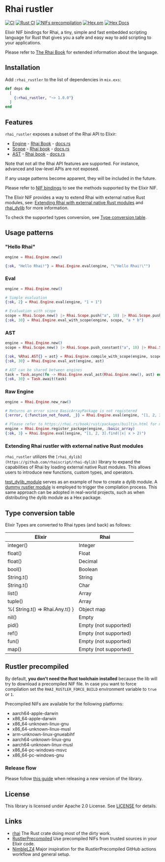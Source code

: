 # Rhai rustler

[![CI](https://github.com/fabriziosestito/rhai_rustler/actions/workflows/main.yaml/badge.svg)](https://github.com/fabriziosestito/rhai_rustler/actions/workflows/main.yaml)
[![Rust CI](https://github.com/fabriziosestito/rhai_rustler/actions/workflows/rust-ci.yaml/badge.svg)](https://github.com/fabriziosestito/rhai_rustler/actions/workflows/rust-ci.yaml)
[![NIFs precompilation](https://github.com/fabriziosestito/rhai_rustler/actions/workflows/release.yaml/badge.svg)](https://github.com/fabriziosestito/rhai_rustler/actions/workflows/release.yaml)
[![Hex.pm](https://img.shields.io/hexpm/v/rhai_rustler.svg)](https://hex.pm/packages/rhai_rustler)
[![Hex Docs](https://img.shields.io/badge/hex-docs-purple.svg)](https://hexdocs.pm/rhai_rustler/)

Elixir NIF bindings for Rhai, a tiny, simple and fast embedded scripting language for Rust that gives you a safe and easy way to add scripting to your applications.

Please refer to [The Rhai Book](https://rhai.rs/book/index.html) for extended information about the language.

## Installation

Add `:rhai_rustler` to the list of dependencies in `mix.exs`:

```elixir
def deps do
  [
    {:rhai_rustler, "~> 1.0.0"}
  ]
end
```

## Features

`rhai_rustler` exposes a subset of the Rhai API to Elixir:

- [Engine]() - [Rhai Book](https://rhai.rs/book/engine/index.html) - [docs.rs](https://docs.rs/rhai/latest/rhai/struct.Engine.html)
- [Scope]() - [Rhai book](https://rhai.rs/book/engine/scope.html) - [docs.rs](https://docs.rs/rhai/latest/rhai/struct.Scope.html)
- [AST]() - [Rhai book](https://rhai.rs/book/engine/ast.html) - [docs.rs](https://docs.rs/rhai/latest/rhai/struct.Ast.html)

Note that not all the Rhai API features are supported. For instance, advanced and low-level APIs are not exposed.

If any usage patterns become apparent, they will be included in the future.

Please refer to [NIF bindings](guides/nif-bindings.md) to see the methods supported by the Elixir NIF.

The Elixir NIF provides a way to extend Rhai with external native Rust modules, see: [Extending Rhai with external native Rust modules](#extending-rhai-with-external-native-rust-modules) and [rhai_dylib](https://github.com/rhaiscript/rhai-dylib) for more information.

To check the supported types conversion, see [Type conversion table](#type-conversion-table).

## Usage patterns

### "Hello Rhai"

```elixir
engine = Rhai.Engine.new()

{:ok, "Hello Rhai!"} = Rhai.Engine.eval(engine, "\"Hello Rhai!\"")
```

### Eval

```elixir
engine = Rhai.Engine.new()

# Simple evaluation
{:ok, 2} = Rhai.Engine.eval(engine, "1 + 1")

# Evaluation with scope
scope = Rhai.Scope.new() |> Rhai.Scope.push("a", 10) |> Rhai.Scope.push("b", 3)
{:ok, 30} = Rhai.Engine.eval_with_scope(engine, scope, "a * b")
```

### AST

```elixir
engine = Rhai.Engine.new()
scope = Rhai.Scope.new() |> Rhai.Scope.push_constant("a", 10) |> Rhai.Scope.push_constant("b", 3)

{:ok, %Rhai.AST{} = ast} = Rhai.Engine.compile_with_scope(engine, scope, "a * b")
{:ok, 30} = Rhai.Engine.eval_ast(engine, ast)

# AST can be shared between engines
task = Task.async(fn -> Rhai.Engine.eval_ast(Rhai.Engine.new(), ast) end)
{:ok, 30} = Task.await(task)
```

### Raw Engine

```elixir
engine = Rhai.Engine.new_raw()

# Returns an error since BasicArrayPackage is not registered
{:error, {:function_not_found, _}} = Rhai.Engine.eval(engine, "[1, 2, 3].find(|x| x > 2)")

# Please refer to https://rhai.rs/book/rust/packages/builtin.html for more information about packages
engine = Rhai.Engine.register_package(engine, :basic_array)
{:ok, 3} = Rhai.Engine.eval(engine, "[1, 2, 3].find(|x| x > 2)")
```

### Extending Rhai rustler with external native Rust modules

`rhai_rustler` utilizes the `[rhai_dylib](https://github.com/rhaiscript/rhai-dylib)` library to expand the capabilities of Rhai by loading external native Rust modules. This allows users to introduce new functions, custom types, and operators.

[test_dylib_module](https://github.com/fabriziosestito/rhai_rustler/tree/main/native/test_dylib_module) serves as an example of how to create a dylib module. A [dummy rustler module](https://github.com/fabriziosestito/rhai_rustler/blob/main/test/support/test_dylib_module.ex) is employed to trigger the compilation process. This same approach can be adopted in real-world projects, such as when distributing the dylib module as a Hex package.

## Type conversion table

Elixir Types are converted to Rhai types (and back) as follows:

| Elixir                          | Rhai                  |
| ------------------------------- | --------------------- |
| integer()                       | Integer               |
| float()                         | Float                 |
| float()                         | Decimal               |
| bool()                          | Boolean               |
| String.t()                      | String                |
| String.t()                      | Char                  |
| list()                          | Array                 |
| tuple()                         | Array                 |
| %{ String.t() => Rhai.Any.t() } | Object map            |
| nil()                           | Empty                 |
| pid()                           | Empty (not supported) |
| ref()                           | Empty (not supported) |
| fun()                           | Empty (not supported) |
| map()                           | Empty (not supported) |

## Rustler precompiled

By default, **you don't need the Rust toolchain installed** because the lib will try to download
a precompiled NIF file.
In case you want to force compilation set the
`RHAI_RUSTLER_FORCE_BUILD` environment variable to `true` or `1`.

Precompiled NIFs are available for the following platforms:

- aarch64-apple-darwin
- x86_64-apple-darwin
- x86_64-unknown-linux-gnu
- x86_64-unknown-linux-musl
- arm-unknown-linux-gnueabihf
- aarch64-unknown-linux-gnu
- aarch64-unknown-linux-musl
- x86_64-pc-windows-msvc
- x86_64-pc-windows-gnu

### Release flow

Please follow [this guide](https://hexdocs.pm/rustler_precompiled/precompilation_guide.html#the-release-flow) when releasing a new version of the library.

## License

This library is licensed under Apache 2.0 License. See [LICENSE](LICENSE) for details.

## Links

- [rhai](https://github.com/rhaiscript/rhai) The Rust crate doing most of the dirty work.
- [RustlerPrecompiled](https://github.com/philss/rustler_precompiled) Use precompiled NIFs from trusted sources in your Elixir code.
- [NimbleLZ4](https://github.com/whatyouhide/nimble_lz4) Major inspiration for the RustlerPrecompiled GitHub actions workflow and general setup.
